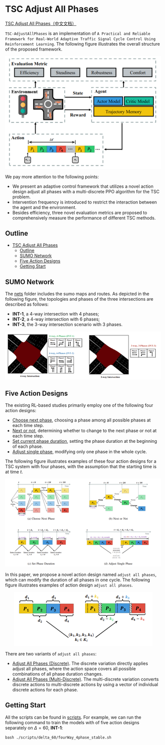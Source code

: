# TSC Adjust All Phases

[TSC Adjust All Phases（中文文档）](./README_zh_CN.md)

`TSC-AdjustAllPhases` is an implementation of `A Practical and Reliable Framework for Real-World Adaptive Traffic Signal Cycle Control Using Reinforcement Learning`. The following figure illustrates the overall structure of the proposed framework. 


<div align=center><img src ="./doc/overall_structure.png"/></div>

We pay more attention to the following points:

- We present an adaptive control framework that utilizes a novel action design adjust all phases with a multi-discrete PPO algorithm for the TSC problem.
- Intervention frequency is introduced to restrict the interaction between the agent and the environment. 
- Besides efficiency, three novel evaluation metrics are proposed to comprehensively measure the performance of different TSC methods.



## Outline

- [TSC Adjust All Phases](#tsc-adjust-all-phases)
  - [Outline](#outline)
  - [SUMO Network](#sumo-network)
  - [Five Action Designs](#five-action-designs)
  - [Getting Start](#getting-start)


## SUMO Network

The [nets](./nets) folder includes the sumo maps and routes. As depicted in the following figure, the topologies and phases of the three intersections are described as follows:

- **INT-1**, a 4-way intersection with $4$ phases; 
- **INT-2**, a 4-way intersection with $6$ phases; 
- **INT-3**, the 3-way intersection scenario with $3$ phases.

<div align=center><img src ="./doc/SUMO_Nets.png"/></div>


## Five Action Designs

The existing RL-based studies primarily employ one of the following four action designs:

- [Choose next phase](./ChooseNextPhase), choosing a phase among all possible phases at each time step.
- [Next or not](./NextorNot/), determining whether to change to the next phase or not at each time step. 
- [Set current phase duration](./SetCurrentPhaseDuration/), setting the phase duration at the beginning of each phase.
- [Adjust single phase](./CycleSinglePhaseAdjust/), modifying only one phase in the whole cycle. 

The following figure illustrates examples of these four action designs for a TSC system with four phases, with the assumption that the starting time is at time $t$.

<div align=center><img src ="./doc/four_common_action_designs.png"/></div>

In this paper, we propose a novel action design named `adjust all phases`, which can modify the duration of all phases in one cycle. The following figure illustrates examples of action design `adjust all phases`.

<div align=center><img src ="./doc/adjust_all_phases.png"/></div>

There are two variants of `adjust all phases`:

- [Adjust All Phases (Discrete)](./CyclePhaseAdjust_Discrete/). The discrete variation directly applies adjust all phases, where the action space covers all possible combinations of all phase duration changes.
- [Adjust All Phases (Multi-Discrete)](./CyclePhaseAdjust_MultiDiscrete/). The multi-discrete variation converts discrete actions to multi-discrete actions by using a vector of individual discrete actions for each phase.


## Getting Start

All the scripts can be found in [scripts](./scripts/). For example, we can run the following command to train the models with of five action designs separately on $\Delta=60$, **INT-1**:

```shell
bash ./scripts/delta_60/fourWay_4phase_stable.sh
```
